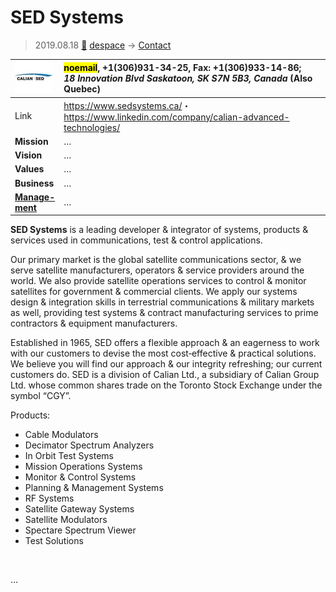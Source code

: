 # SED Systems
> 2019.08.18 [🚀](../index/index.md) [despace](index.md) → [Contact](contact.md)

|[![](f/con/s/sed_systems_logo1_thumb.jpg)](f/con/s/sed_systems_logo1.png)|<mark>noemail</mark>, +1(306)931-34-25, Fax: +1(306)933-14-86;<br> *18 Innovation Blvd Saskatoon, SK S7N 5B3, Canada* (Also Quebec)|
|:--|:--|
|Link|<https://www.sedsystems.ca/>・<https://www.linkedin.com/company/calian-advanced-technologies/>|
|**Mission**|…|
|**Vision**|…|
|**Values**|…|
|**Business**|…|
|**[Manage-<br>ment](mgmt.md)**|…|

**SED Systems** is a leading developer & integrator of systems, products & services used in communications, test & control applications.

Our primary market is the global satellite communications sector, & we serve satellite manufacturers, operators & service providers around the world. We also provide satellite operations services to control & monitor satellites for government & commercial clients. We apply our systems design & integration skills in terrestrial communications & military markets as well, providing test systems & contract manufacturing services to prime contractors & equipment manufacturers.

Established in 1965, SED offers a flexible approach & an eagerness to work with our customers to devise the most cost‑effective & practical solutions. We believe you will find our approach & our integrity refreshing; our current customers do. SED is a division of Calian Ltd., a subsidiary of Calian Group Ltd. whose common shares trade on the Toronto Stock Exchange under the symbol “CGY”.

Products:

   - Cable Modulators
   - Decimator Spectrum Analyzers
   - In Orbit Test Systems
   - Mission Operations Systems
   - Monitor & Control Systems
   - Planning & Management Systems
   - RF Systems
   - Satellite Gateway Systems
   - Satellite Modulators
   - Spectare Spectrum Viewer
   - Test Solutions

<p style="page-break-after:always"> </p>

…
